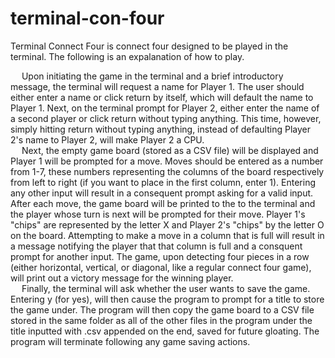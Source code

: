 # terminal-con-four
Terminal Connect Four is connect four designed to be played in the terminal. The following is an expalanation of how to play.

&emsp; Upon initiating the game in the terminal and a brief introductory message, the terminal will request a name for Player 1. The user should either enter a name or click return by itself, which will default the name to Player 1. Next, on the terminal prompt for Player 2, either enter the name of a second player or click return without typing anything. This time, however, simply hitting return without typing anything, instead of defaulting Player 2's name to Player 2, will make Player 2 a CPU. <br/>
&emsp; Next, the empty game board (stored as a CSV file) will be displayed and Player 1 will be prompted for a move. Moves should be entered as a number from 1-7, these numbers representing the columns of the board respectively from left to right (if you want to place in the first column, enter 1). Entering any other input will result in a consequent prompt asking for a valid input. After each move, the game board will be printed to the to the terminal and the player whose turn is next will be prompted for their move. Player 1's "chips" are represented by the letter X and Player 2's "chips" by the letter O on the board. Attempting to make a move in a column that is full will result in a message notifying the player that that column is full and a consquent prompt for another input. The game, upon detecting four pieces in a row (either horizontal, vertical, or diagonal, like a regular connect four game), will print out a victory message for the winning player. </br>
&emsp; Finally, the terminal will ask whether the user wants to save the game. Entering y (for yes), will then cause the program to prompt for a title to store the game under. The program will then copy the game board to a CSV file stored in the same folder as all of the other files in the program under the title inputted with .csv appended on the end, saved for future gloating. The program will terminate following any game saving actions.
